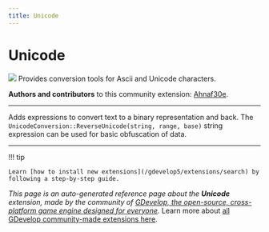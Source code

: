 ```yaml
---
title: Unicode
---
```

# Unicode

![](https://resources.gdevelop-app.com/assets/Icons/dice-d10.svg)
Provides conversion tools for Ascii and Unicode characters.

**Authors and contributors** to this community extension: [Ahnaf30e](https://gd.games/Ahnaf30e).

---

Adds expressions to convert text to a binary representation and back.
The `UnicodeConversion::ReverseUnicode(string, range, base)` string expression can be used for basic obfuscation of data.

---

!!! tip

    Learn [how to install new extensions](/gdevelop5/extensions/search) by following a step-by-step guide.

*This page is an auto-generated reference page about the **Unicode** extension, made by the community of [GDevelop, the open-source, cross-platform game engine designed for everyone](https://gdevelop.io/).* Learn more about [all GDevelop community-made extensions here](/gdevelop5/extensions).